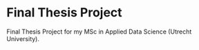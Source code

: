 # Final Thesis Project
Final Thesis Project for my MSc in Applied Data Science (Utrecht University).
